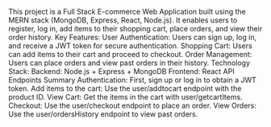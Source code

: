 This project is a Full Stack E-commerce Web Application built using the MERN stack (MongoDB, Express, React, Node.js).
It enables users to register, log in, add items to their shopping cart, place orders, and view their order history.
Key Features:
User Authentication: Users can sign up, log in, and receive a JWT token for secure authentication.
Shopping Cart: Users can add items to their cart and proceed to checkout.
Order Management: Users can place orders and view past orders in their history.
Technology Stack:
Backend: Node.js + Express + MongoDB
Frontend: React
API Endpoints Summary
Authentication: First, sign up or log in to obtain a JWT token.
Add items to the cart: Use the user/addtocart endpoint with the product ID.
View Cart: Get the items in the cart with user/getcartItems.
Checkout: Use the user/checkout endpoint to place an order.
View Orders: Use the user/ordersHistory endpoint to view past orders.


